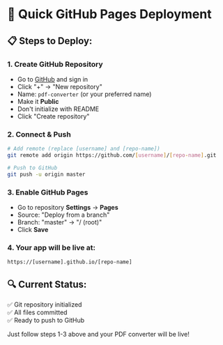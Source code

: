 # 🚀 Quick GitHub Pages Deployment

## 📋 Steps to Deploy:

### 1. Create GitHub Repository
- Go to [GitHub](https://github.com) and sign in
- Click "+" → "New repository"
- Name: `pdf-converter` (or your preferred name)
- Make it **Public**
- Don't initialize with README
- Click "Create repository"

### 2. Connect & Push
```bash
# Add remote (replace [username] and [repo-name])
git remote add origin https://github.com/[username]/[repo-name].git

# Push to GitHub
git push -u origin master
```

### 3. Enable GitHub Pages
- Go to repository **Settings** → **Pages**
- Source: "Deploy from a branch"
- Branch: "master" → "/ (root)"
- Click **Save**

### 4. Your app will be live at:
`https://[username].github.io/[repo-name]`

## 🔍 Current Status:
✅ Git repository initialized  
✅ All files committed  
✅ Ready to push to GitHub  

Just follow steps 1-3 above and your PDF converter will be live!
